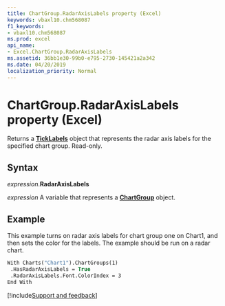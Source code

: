```yaml
---
title: ChartGroup.RadarAxisLabels property (Excel)
keywords: vbaxl10.chm568087
f1_keywords:
- vbaxl10.chm568087
ms.prod: excel
api_name:
- Excel.ChartGroup.RadarAxisLabels
ms.assetid: 36bb1e30-99b0-e795-2730-145421a2a342
ms.date: 04/20/2019
localization_priority: Normal
---
```



# ChartGroup.RadarAxisLabels property (Excel)

Returns a **[TickLabels](Excel.TickLabels(object).md)** object that represents the radar axis labels for the specified chart group. Read-only.


## Syntax

_expression_.**RadarAxisLabels**

_expression_ A variable that represents a **[ChartGroup](Excel.ChartGroup(object).md)** object.


## Example

This example turns on radar axis labels for chart group one on Chart1, and then sets the color for the labels. The example should be run on a radar chart.

```vb
With Charts("Chart1").ChartGroups(1) 
 .HasRadarAxisLabels = True 
 .RadarAxisLabels.Font.ColorIndex = 3 
End With
```




[!include[Support and feedback](~/includes/feedback-boilerplate.md)]